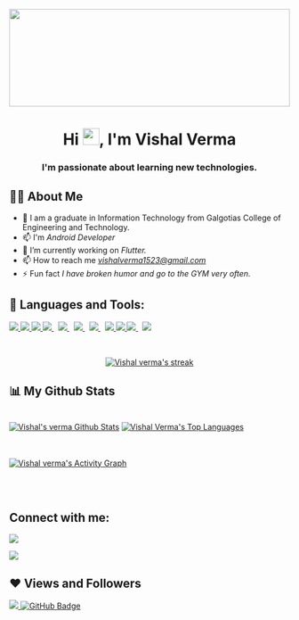<a href="#"><img  width="100%" height="175px" src="https://i.imgur.com/iXuL1HG.png" height="175px"/></a>

<h1 align="center">Hi <img src="https://raw.githubusercontent.com/MartinHeinz/MartinHeinz/master/wave.gif" width="30px">, I'm Vishal Verma</h1>
<h3 align="center">I'm passionate about learning new technologies.</h3>


## 🙋‍♂️ About Me

- 🚀 I am a graduate in Information Technology from Galgotias College of Engineering and Technology.
- 📫 I'm *Android Developer*
- 🌱 I’m currently working on *Flutter.*
- 📫 How to reach me *vishalverma1523@gmail.com*
- ⚡ Fun fact *I have broken humor and go to the GYM very often.*

## 🚀 Languages and Tools:

<p align="left"> 
    <a href="https://www.python.org/" target="_blank"> <img src="https://img.icons8.com/color/48/000000/python--v1.png"/> </a>
    <a href="https://www.java.com/en/" target="_blank"> <img src="https://img.icons8.com/color/48/java-coffee-cup-logo--v1.png"/> </a> 
     <a href="https://www.c++.com" target="_blank"> <img src="https://img.icons8.com/color/48/c-plus-plus-logo.png"/> </a>
    <a style="padding-right:8px;" href="https://unity.com/" target="_blank"> <img src="https://img.icons8.com/color/48/000000/unity.png"/> </a> 
     <a style="padding-right:8px;" href="https://docs.microsoft.com/en-us/dotnet/csharp/" target="_blank"> <img src="https://img.icons8.com/color/48/c-sharp-logo.png"/> </a>
    <a style="padding-right:8px;" href="https://en.wikipedia.org/wiki/Machine_learning" target="_blank"> <img src="https://img.icons8.com/external-flaticons-flat-circular-flat-icons/48/external-machine-learning-automation-technology-flaticons-flat-circular-flat-icons.png"/> </a>
    <a style="padding-right:8px;" href="https://en.wikipedia.org/wiki/Deep_learning" target="_blank"> <img src="https://img.icons8.com/external-flaticons-flat-circular-flat-icons/48/external-deep-learning-data-analytics-flaticons-flat-circular-flat-icons.png"/> </a>
    <a href="https://en.wikipedia.org/wiki/Data_science" target="_blank"> <img src="https://img.icons8.com/external-flaticons-flat-circular-flat-icons/48/external-data-science-data-analytics-flaticons-flat-circular-flat-icons.png"/> </a>
    <a href="https://en.wikipedia.org/wiki/Data_analysis" target="_blank"> <img src="https://img.icons8.com/external-flat-satawat-anukul/48/external-trading-trading-flat-style-flat-satawat-anukul-19.png"/> </a>
    <a style="padding-right:8px;" href="https://www.mysql.com/" target="_blank"> <img src="https://img.icons8.com/fluent/50/000000/mysql-logo.png"/> </a>
    <a style="padding-right:8px;" href="https://flutter.dev/" target="_blank"> <img src="https://img.icons8.com/color/48/flutter.png"/> </a>
<!--     <a href="https://www.mongodb.com/" target="_blank"> <img src="https://raw.githubusercontent.com/devicons/devicon/master/icons/mongodb/mongodb-original-wordmark.svg" alt="mongodb" width="48" height="48"/> </a>  -->
    

</p>

<!-- [![React Badge](https://img.shields.io/badge/-React-61DBFB?style=for-the-badge&labelColor=black&logo=react&logoColor=61DBFB)](#)  [![Javascript Badge](https://img.shields.io/badge/-Javascript-F0DB4F?style=for-the-badge&labelColor=black&logo=javascript&logoColor=F0DB4F)](#) [![Typescript Badge](https://img.shields.io/badge/-Typescript-007acc?style=for-the-badge&labelColor=black&logo=typescript&logoColor=007acc)](#) [![Nodejs Badge](https://img.shields.io/badge/-Nodejs-3C873A?style=for-the-badge&labelColor=black&logo=node.js&logoColor=3C873A)](#) [![GraphQL Badge](https://img.shields.io/badge/-GraphQl-e535ab?style=for-the-badge&labelColor=black&logo=node.js&logoColor=e535ab)](#) -->
<br/>

<p align="center">
    <a href="https://github.com/vishalverma1811/github-readme-streak-stats">
        <img title="🔥 Get streak stats for your profile at git.io/streak-stats" alt="Vishal verma's streak" src="https://github-readme-streak-stats.herokuapp.com/?user=vishalverma1811&theme=black-ice&hide_border=true&stroke=0000&background=060A0CD0"/>
    </a>
</p>

## 📊 My Github Stats

  <br/>
    <a href="https://github.com/vishalverma1811/github-readme-stats"><img alt="Vishal's verma Github Stats" src="https://github-readme-stats.vercel.app/api?username=vishalverma1811&show_icons=true&count_private=true&theme=react&hide_border=true&bg_color=0D1117" /></a>
  <a href="https://github.com/vishalverma1811/github-readme-stats"><img alt="Vishal Verma's Top Languages" src="https://github-readme-stats.vercel.app/api/top-langs/?username=vishalverma1811&langs_count=8&count_private=true&layout=compact&theme=react&hide_border=true&bg_color=0D1117" /></a>
  <br/>
  


<br/>
<br/>

<a href="https://github.com/vishalverma1811/github-readme-activity-graph"><img alt="Vishal verma's Activity Graph" src="https://activity-graph.herokuapp.com/graph?username=vishalverma1811&bg_color=0D1117&color=5BCDEC&line=5BCDEC&point=FFFFFF&hide_border=true" /></a>

<br/>
<br/>

## Connect with me:
<p align="left">

<a href = "https://www.linkedin.com/in/vishal-verma-97aa981a8/"><img src="https://img.icons8.com/fluent/48/000000/linkedin.png"/></a>

<a href = "https://www.instagram.com/its_.vishal._1809/"><img src="https://img.icons8.com/fluent/48/000000/instagram-new.png"/></a>
</p>

## ❤ Views and Followers
<a href="https://github.com/vishalverma1811/github-profile-views-counter">
    <img src="https://komarev.com/ghpvc/?username=rohanmahto592">
</a>
<a href="https://github.com/vishalverma1811?tab=followers"><img src="https://img.shields.io/github/followers/rohanmahto592?label=Followers&style=social" alt="GitHub Badge"></a>
